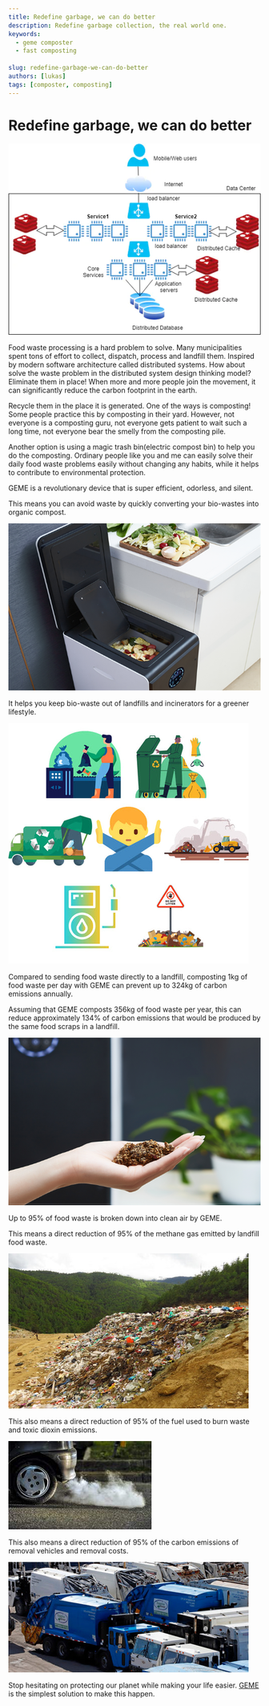 ```yaml
---
title: Redefine garbage, we can do better
description: Redefine garbage collection, the real world one. 
keywords:
  - geme composter
  - fast composting

slug: redefine-garbage-we-can-do-better
authors: [lukas]
tags: [composter, composting]
---
```



# Redefine garbage, we can do better


![Distributed Waste Management Solution](./img/img.png)

Food waste processing is a hard problem to solve. Many municipalities spent tons of effort to collect, dispatch, process 
and landfill them. Inspired by modern software architecture called distributed systems. How about solve the waste problem 
in the distributed system design thinking model? Eliminate them in place! When more and more people join the movement, 
it can significantly reduce the carbon footprint in the earth.

Recycle them in the place it is generated. One of the ways is composting! Some people practice this by composting in their yard. 
However, not everyone is a composting guru, not everyone gets patient to wait such a long time, 
not everyone bear the smelly from the composting pile.

Another option is using a magic trash bin(electric compost bin) to help you do the composting. Ordinary people like you 
and me can easily solve their daily food waste problems easily without changing any habits, while it helps to contribute 
to environmental protection.

GEME is a revolutionary device that is super efficient, odorless, and silent.

This means you can avoid waste by quickly converting your bio-wastes into organic compost.

![GEME Composter](./img/img_1.png)


It helps you keep bio-waste out of landfills and incinerators for a greener lifestyle.

![Waste management workflow](./img/img_2.png)

Compared to sending food waste directly to a landfill, composting 1kg of food waste per day with GEME can prevent up to 
324kg of carbon emissions annually.

Assuming that GEME composts 356kg of food waste per year, this can reduce approximately 134% of carbon emissions that 
would be produced by the same food scraps in a landfill.

![Waste management workflow](./img/img_3.png)

Up to 95% of food waste is broken down into clean air by GEME.

This means a direct reduction of 95% of the methane gas emitted by landfill food waste.

![Waste Pile](./img/img_4.png)

This also means a direct reduction of 95% of the fuel used to burn waste and toxic dioxin emissions.


![Carbon emmit from cars](./img/img_5.png)

This also means a direct reduction of 95% of the carbon emissions of removal vehicles and removal costs.

![Removal costs](./img/img_6.png)

Stop hesitating on protecting our planet while making your life easier. 
[GEME](/) is the simplest solution to make this happen.
